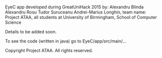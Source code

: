 EyeC app developed during GreatUniHack 2015 by:
Alexandru Blinda
Alexandru Rosu
Tudor Suruceanu
Andrei-Marius Longhin,
team name: Project ATAA,
all students at University of Birmingham, School of Computer Science

Details to be added soon.

To see the code (written in java) go to EyeC/app/src/main/...

Copyright Project ATAA. All rights reserved.